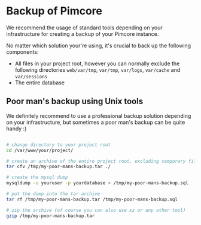 # Backup of Pimcore

We recommend the usage of standard tools depending on your infrastructure for creating a backup of your Pimcore instance.

No matter which solution your're using, it's crucial to back up the following components: 
- All files in your project root, however you can normally exclude the following directories 
`web/var/tmp`, `var/tmp`, `var/logs`, `var/cache` and `var/sessions`
- The entire database 

## Poor man's backup using Unix tools

We definitely recommend to use a professional backup solution depending on your infrastructure, but sometimes a poor 
man's backup can be quite handy :) 

```bash

# change directory to your project root 
cd /var/www/your/project/

# create an archive of the entire project root, excluding temporary files
tar cfv /tmp/my-poor-mans-backup.tar ./

# create the mysql dump
mysqldump -u youruser -p yourdatabase > /tmp/my-poor-mans-backup.sql 

# put the dump into the tar archive
tar rf /tmp/my-poor-mans-backup.tar /tmp/my-poor-mans-backup.sql

# zip the archive (of course you can also use xz or any other tool) 
gzip /tmp/my-poor-mans-backup.tar

```
